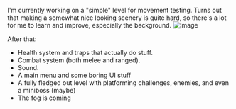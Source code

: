 I'm currently working on a "simple" level for movement testing. 
Turns out that making a somewhat nice looking scenery is quite hard, so there's a lot for me to learn and  improve, especially the background. 
![image](https://user-images.githubusercontent.com/53350800/189440960-fc9ac462-e9b6-4d21-b967-354cea241787.png)

After that:
- Health system and traps that actually do stuff.
- Combat system (both melee and ranged).
- Sound.
- A main menu and some boring UI stuff
- A fully fledged out level with platforming challenges, enemies, and even a miniboss (maybe)
- The fog is coming
